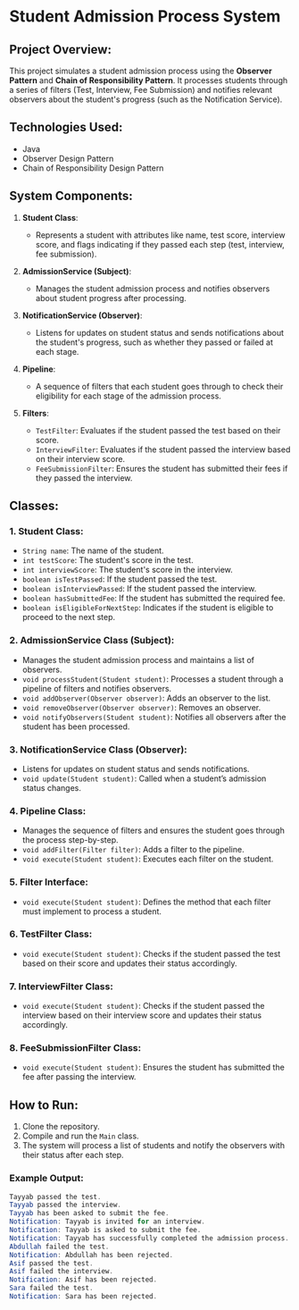 # Student Admission Process System

## Project Overview:
This project simulates a student admission process using the **Observer Pattern** and **Chain of Responsibility Pattern**. It processes students through a series of filters (Test, Interview, Fee Submission) and notifies relevant observers about the student's progress (such as the Notification Service).

## Technologies Used:
- Java
- Observer Design Pattern
- Chain of Responsibility Design Pattern

## System Components:
1. **Student Class**:
   - Represents a student with attributes like name, test score, interview score, and flags indicating if they passed each step (test, interview, fee submission).

2. **AdmissionService (Subject)**:
   - Manages the student admission process and notifies observers about student progress after processing.

3. **NotificationService (Observer)**:
   - Listens for updates on student status and sends notifications about the student's progress, such as whether they passed or failed at each stage.

4. **Pipeline**:
   - A sequence of filters that each student goes through to check their eligibility for each stage of the admission process.

5. **Filters**:
   - `TestFilter`: Evaluates if the student passed the test based on their score.
   - `InterviewFilter`: Evaluates if the student passed the interview based on their interview score.
   - `FeeSubmissionFilter`: Ensures the student has submitted their fees if they passed the interview.

## Classes:

### 1. **Student Class**:
   - `String name`: The name of the student.
   - `int testScore`: The student's score in the test.
   - `int interviewScore`: The student's score in the interview.
   - `boolean isTestPassed`: If the student passed the test.
   - `boolean isInterviewPassed`: If the student passed the interview.
   - `boolean hasSubmittedFee`: If the student has submitted the required fee.
   - `boolean isEligibleForNextStep`: Indicates if the student is eligible to proceed to the next step.

### 2. **AdmissionService Class (Subject)**:
   - Manages the student admission process and maintains a list of observers.
   - `void processStudent(Student student)`: Processes a student through a pipeline of filters and notifies observers.
   - `void addObserver(Observer observer)`: Adds an observer to the list.
   - `void removeObserver(Observer observer)`: Removes an observer.
   - `void notifyObservers(Student student)`: Notifies all observers after the student has been processed.

### 3. **NotificationService Class (Observer)**:
   - Listens for updates on student status and sends notifications.
   - `void update(Student student)`: Called when a student’s admission status changes.

### 4. **Pipeline Class**:
   - Manages the sequence of filters and ensures the student goes through the process step-by-step.
   - `void addFilter(Filter filter)`: Adds a filter to the pipeline.
   - `void execute(Student student)`: Executes each filter on the student.

### 5. **Filter Interface**:
   - `void execute(Student student)`: Defines the method that each filter must implement to process a student.

### 6. **TestFilter Class**:
   - `void execute(Student student)`: Checks if the student passed the test based on their score and updates their status accordingly.

### 7. **InterviewFilter Class**:
   - `void execute(Student student)`: Checks if the student passed the interview based on their interview score and updates their status accordingly.

### 8. **FeeSubmissionFilter Class**:
   - `void execute(Student student)`: Ensures the student has submitted the fee after passing the interview.

## How to Run:
1. Clone the repository.
2. Compile and run the `Main` class.
3. The system will process a list of students and notify the observers with their status after each step.

### Example Output:
```java
Tayyab passed the test.
Tayyab passed the interview.
Tayyab has been asked to submit the fee.
Notification: Tayyab is invited for an interview.
Notification: Tayyab is asked to submit the fee.
Notification: Tayyab has successfully completed the admission process.
Abdullah failed the test.
Notification: Abdullah has been rejected.
Asif passed the test.
Asif failed the interview.
Notification: Asif has been rejected.
Sara failed the test.
Notification: Sara has been rejected.
